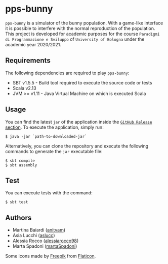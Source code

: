 # pps-bunny
`pps-bunny` is a simulator of the bunny population. With a game-like interface it is possible to interfere with the normal reproduction of the population. This project is developed for academic purposes for the course `Paradigmi di Programmazione e Sviluppo` of `University of Bologna` under the academic year 2020/2021.

## Requirements
The following dependencies are required to play `pps-bunny`:
- SBT v1.5.5 - Build tool required to execute the source code or tests
- Scala v2.13
- JVM >= v1.11 - Java Virtual Machine on which is executed Scala

## Usage
You can find the latest `jar` of the application inside the [`GitHub Release` section](https://github.com/anitvam/pps-bunny/releases).
To execute the application, simply run:
```
$ java -jar `path-to-downloaded-jar`
```

Alternatively, you can clone the repository and execute the following commands to generate the `jar` executable file:
```
$ sbt compile
$ sbt assembly
```

## Test
You can execute tests with the command:
```
$ sbt test
```

## Authors
- Martina Baiardi ([anitvam](https://github.com/anitvam))
- Asia Lucchi ([aslucc](https://github.com/aslucc))
- Alessia Rocco ([alessiarocco98](https://github.com/alessiarocco98))
- Marta Spadoni ([martaSpadoni](https://github.com/martaSpadoni))

Some icons made by [Freepik](https://www.freepik.com") from [Flaticon](https://www.flaticon.com/).
